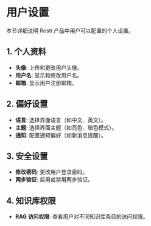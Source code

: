 # 用户设置

本节详细说明 Rosti 产品中用户可以配置的个人设置。

## 1. 个人资料

*   **头像**: 上传和更改用户头像。
*   **用户名**: 显示和修改用户名。
*   **邮箱**: 显示用户注册邮箱。

## 2. 偏好设置

*   **语言**: 选择界面语言（如中文、英文）。
*   **主题**: 选择界面主题（如亮色、暗色模式）。
*   **通知**: 配置通知偏好（如新消息提醒）。

## 3. 安全设置

*   **修改密码**: 更改用户登录密码。
*   **两步验证**: 启用或禁用两步验证。

## 4. 知识库权限

*   **RAG 访问权限**: 查看用户对不同知识库条目的访问权限。